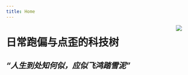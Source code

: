 ```yaml
---
title: Home
---
```



[<img src="/img/kk.png" style="max-width:15%;min-width:40px;float:right;" />](https://github.com/glidis)

# 日常跑偏与点歪的科技树

## _“人生到处知何似，应似飞鸿踏雪泥”_



